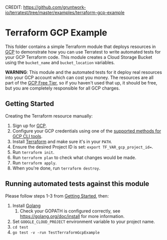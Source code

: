 CREDIT: https://github.com/gruntwork-io/terratest/tree/master/examples/terraform-gcp-example

# Terraform GCP Example

This folder contains a simple Terraform module that deploys resources in [GCP](https://cloud.google.com/) to demonstrate
how you can use Terratest to write automated tests for your GCP Terraform code. This module creates a Cloud Storage Bucket
using the `bucket_name` and `bucket_location` variables.

**WARNING**: This module and the automated tests for it deploy real resources into your GCP account which can cost you
money. The resources are all part of the [GCP Free Tier](https://cloud.google.com/free/), so if you haven't used that up,
it should be free, but you are completely responsible for all GCP charges.

## Getting Started

Creating the Terraform resource manually:

1. Sign up for [GCP](https://cloud.google.com/).
1. Configure your GCP credentials using one of the [supported methods for GCP CLI
   tools](https://cloud.google.com/sdk/docs/quickstarts).
1. Install [Terraform](https://www.terraform.io/) and make sure it's in your `PATH`.
2. Ensure the desired Project ID is set: `export TF_VAR_gcp_project_id=`.
3. Run `terraform init`.
4. Run `terraform plan` to check what changes would be made.
5. Run `terraform apply`.
6. When you're done, run `terraform destroy`.

## Running automated tests against this module

Please follow steps 1-3 from [Getting Started](#getting-started), then:

1. Install [Golang](https://golang.org/)
   1. Check your GOPATH is configured correctly, see https://golang.org/doc/install for more information.
2. Set `GOOGLE_CLOUD_PROJECT` environment variable to your project name.
3. `cd test`
4. `go test -v -run TestTerraformGcpExample`

